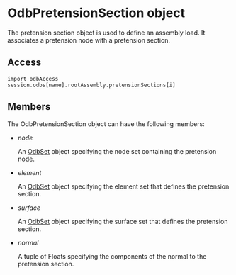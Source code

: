 # OdbPretensionSection object

The pretension section object is used to define an assembly load. It associates a pretension node with a pretension section.

## Access

```
import odbAccess
session.odbs[name].rootAssembly.pretensionSections[i]
```

## Members

The OdbPretensionSection object can have the following members:

- *node*

  An [OdbSet](https://help.3ds.com/2022/english/DSSIMULIA_Established/SIMACAEKERRefMap/simaker-c-odbsetpyc.htm?ContextScope=all) object specifying the node set containing the pretension node.

- *element*

  An [OdbSet](https://help.3ds.com/2022/english/DSSIMULIA_Established/SIMACAEKERRefMap/simaker-c-odbsetpyc.htm?ContextScope=all) object specifying the element set that defines the pretension section.

- *surface*

  An [OdbSet](https://help.3ds.com/2022/english/DSSIMULIA_Established/SIMACAEKERRefMap/simaker-c-odbsetpyc.htm?ContextScope=all) object specifying the surface set that defines the pretension section.

- *normal*

  A tuple of Floats specifying the components of the normal to the pretension section.